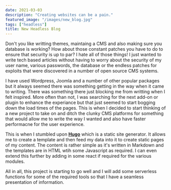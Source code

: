 ```yaml
---
date: 2021-03-03
description: "Creating websites can be a pain."
featured_image: "/images/new_blog.jpg"
tags: ["headless"]
title: New Headless Blog
---
```


Don't you like writting themes, maintaing a CMS and also making sure you database is working? How about those constant patches you have to do to ensure that security is up to par? I hate all of those things! I just wanted to write tech based articles without having to worry about the security of my user name, various passwords, the database or the endless patches for exploits that were discovered in a number of open source CMS systems.


I have used Wordpress, Joomla and a number of other popular packages but it always seemed there was something getting in the way when it came to writing. There was something there just blocking me from writting when I felt inspired. More often than not, I was searching for the next add-on or plugin to enhance the experiance but that just seemed to start bogging down the load times of the pages. This is when I decided to start thinking of a new project to take on and ditch the clunky CMS platforms for something that would allow me to write the way I wanted and also have faster performacne for the user experience.

This is when I stumbled upon **[Hugo](https://gohugo.io)** which is a static site generator. It allows me to create a template and then feed my data into it to create static pages of my content. The content is rather simple as it's written in Markdown and the templates are in HTML wtih some Javascript as required. I can even extend this further by adding in some react if required for the various modules.

All in all, this project is starting to go well and I will add some serverless functions for some of the required tools so that I have a seamless presentation of information.